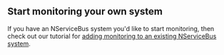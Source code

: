 
## Start monitoring your own system

If you have an NServiceBus system you'd like to start monitoring, then check out our tutorial for [adding monitoring to an existing NServiceBus system](/tutorials/monitoring-setup/).

